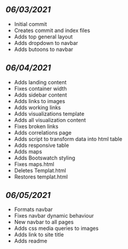 ## *06/03/2021*
- Initial commit
- Creates commit and index files
- Adds top general layout
- Adds dropdown to navbar
- Adds butoons to navbar

## *06/04/2021*
- Adds landing content
- Fixes container width
- Adds sidebar content
- Adds links to images
- Adds working links
- Adds visualizations template
- Adds all visualization content
- Fixes broken links
- Adds correlations page
- Adds script to transform data into html table
- Adds responsive table
- Adds maps
- Adds Bootswatch styling
- Fixes maps.html
- Deletes Templat.html
- Restores templat.html

## *06/05/2021*
- Formats navbar
- Fixes navbar dynamic behaviour
- New navbar to all pages
- Adds css media queries to images
- Adds link to site title
- Adds readme